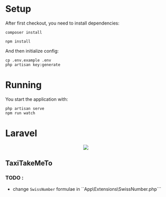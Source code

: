 # Setup

After first checkout, you need to install dependencies:

```
composer install

npm install
```

And then initialize config:

```
cp .env.example .env
php artisan key:generate
```

# Running

You start the application with:

```
php artisan serve    
npm run watch

```


# Laravel

<p align="center"><img src="https://laravel.com/assets/img/components/logo-laravel.svg"></p>


## TaxiTakeMeTo


### TODO : 
- change ```SwissNumber``` formulae in ``App\Extensions\SwissNumber.php```
